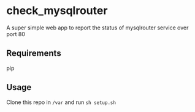 # check_mysqlrouter
A super simple web app to report the status of mysqlrouter service over port 80

## Requirements

pip

## Usage
Clone this repo in ``` /var ``` and run ``` sh setup.sh ```
